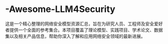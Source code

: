 # -Awesome-LLM4Security
这是一个精心整理的网络安全模型资源汇总，旨在为研究人员、工程师及安全爱好者提供一个全面的参考集合。本项目覆盖了理论模型、实践项目、学术论文、数据集以及相关产品信息，帮助你深入了解和应用网络安全领域的最新进展。 
